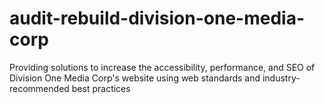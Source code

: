 # audit-rebuild-division-one-media-corp
Providing solutions to increase the accessibility, performance, and SEO of Division One Media Corp's website using web standards and industry-recommended best practices

